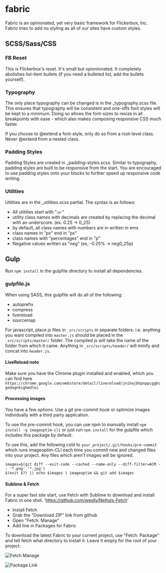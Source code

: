 # fabric
Fabric is an opinionated, yet very basic framework for Flickerbox, Inc. Fabric tries to add no styling as all of our sites have custom styles.

## SCSS/Sass/CSS ##

### FB Reset ###
This is Flickerbox's reset. It's small but opionionated. It completely abolishes list-item bullets (if you need a bulleted list, add the bullets yourself).

### Typography ###
The only place typography can be changed is in the _typography.scss file. This ensures that typography will be consistent and one-offs font styles will be kept to a minimum. Doing so allows the font-sizes to resize in all breakpoints with ease - which also makes composing responsive CSS much faster.

If you choose to @extend a font-style, only do so from a root-level class. Never @extend from a nested class.

### Padding Styles ###
Padding Styles are created in _padding-styles.scss. Similar to typography, padding styles are built to be responsive from the start. You are encouraged to use padding styles onto your blocks to further speed up responsive code writing.

### Utilities ###
Utilities are in the _utilities.scss partial. The syntax is as follows:
* All utitilies start with ".u-"
* utility class names with decimals are created by replacing the decimal with an underscore. (ex. 0.25 -> 0_25)
* by default, all class names with numbers are in written in ems
* class names in "px" end in "px"
* class names with "percentages" end in "p"
* Negative values written as "neg" (ex, -0.25% -> neg0_25p)

## Gulp ##
Run `npm install` in the gulpfile directory to install all dependencies.
### gulpfile.js ###
When using SASS, this gulpfile will do all of the following:
+ autoprefix
+ compress
+ livereload
+ sourcemap

For javascript, place js files in `_src/scripts` in separate folders. i.e. anything you want compiled into `master.js` should be placed in the `_src/scripts/master/` folder. The compiled js will take the name of the folder from which it came. Anything in `_src/scripts/header/` will minify and concat into `header.js`.

#### LiveReload note
Make sure you have the Chrome plugin installed and enabled, which you can find here
`https://chrome.google.com/webstore/detail/livereload/jnihajbhpnppcggbcgedagnkighmdlei`

#### Processing images
You have a few options. Use a git pre-commit hook or optimize images individually with a third party application.

To use the pre-commit hook, you can use npm to manually install `npm install -g imageoptim-cli` or just run `npm install` for the gulpfile which includes this package by default.

To use this, add the following cold to `your_project/.git/hooks/pre-commit` which runs imageoptim-CLI each time you commit new and changed files into your project. Any files which aren't images will be ignored.

```shell
images=$(git diff --exit-code --cached --name-only --diff-filter=ACM -- '*.png' '*.jpg')
$(exit $?) || echo $images | imageoptim && git add $images
```

#### Sublime & Fetch
For a super fast site start, use Fetch with Sublime to download and install Fabric in one shot.
'https://github.com/weslly/Nettuts-Fetch'

+ Install Fetch
+ Grab the "Download ZIP" link from github
+ Open "Fetch: Manage"
+ Add line in Packages for Fabric

To download the latest Fabric to your current project, use "Fetch: Package" and tell fetch what directory to install it. Leave it empty for the root of your project.

![Fetch Manage](http://i.imgur.com/4qJeQXC.png)

![Package Link](http://i.imgur.com/aiOFZEw.png)
